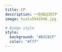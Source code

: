 ```yaml
---
title: CP
description: 一些搞过的CP
image: hualu5041996.jpg

# Badge style
style:
  background: "#B3C8CF"
  color: "#fff"
---
```


